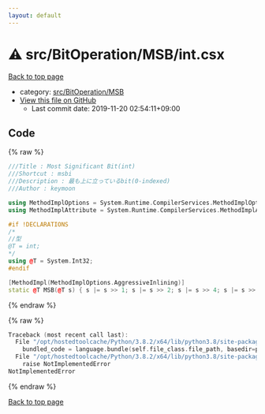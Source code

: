 ```yaml
---
layout: default
---
```


<!-- mathjax config similar to math.stackexchange -->
<script type="text/javascript" async
  src="https://cdnjs.cloudflare.com/ajax/libs/mathjax/2.7.5/MathJax.js?config=TeX-MML-AM_CHTML">
</script>
<script type="text/x-mathjax-config">
  MathJax.Hub.Config({
    TeX: { equationNumbers: { autoNumber: "AMS" }},
    tex2jax: {
      inlineMath: [ ['$','$'] ],
      processEscapes: true
    },
    "HTML-CSS": { matchFontHeight: false },
    displayAlign: "left",
    displayIndent: "2em"
  });
</script>

<script type="text/javascript" src="https://cdnjs.cloudflare.com/ajax/libs/jquery/3.4.1/jquery.min.js"></script>
<script src="https://cdn.jsdelivr.net/npm/jquery-balloon-js@1.1.2/jquery.balloon.min.js" integrity="sha256-ZEYs9VrgAeNuPvs15E39OsyOJaIkXEEt10fzxJ20+2I=" crossorigin="anonymous"></script>
<script type="text/javascript" src="../../../../assets/js/copy-button.js"></script>
<link rel="stylesheet" href="../../../../assets/css/copy-button.css" />


# :warning: src/BitOperation/MSB/int.csx

<a href="../../../../index.html">Back to top page</a>

* category: <a href="../../../../index.html#bcfb679fab19ceb551ca3074408517fb">src/BitOperation/MSB</a>
* <a href="{{ site.github.repository_url }}/blob/master/src/BitOperation/MSB/int.csx">View this file on GitHub</a>
    - Last commit date: 2019-11-20 02:54:11+09:00




## Code

<a id="unbundled"></a>
{% raw %}
```cpp
﻿///Title : Most Significant Bit(int)
///Shortcut : msbi
///Description : 最も上に立っているbit(0-indexed)
///Author : keymoon

using MethodImplOptions = System.Runtime.CompilerServices.MethodImplOptions;
using MethodImplAttribute = System.Runtime.CompilerServices.MethodImplAttribute;

#if !DECLARATIONS
/*
//型
@T = int;
*/
using @T = System.Int32;
#endif

[MethodImpl(MethodImplOptions.AggressiveInlining)]
static @T MSB(@T s) { s |= s >> 1; s |= s >> 2; s |= s >> 4; s |= s >> 8; s |= s >> 16; return (s + 1) >> 1; }
```
{% endraw %}

<a id="bundled"></a>
{% raw %}
```cpp
Traceback (most recent call last):
  File "/opt/hostedtoolcache/Python/3.8.2/x64/lib/python3.8/site-packages/onlinejudge_verify/docs.py", line 340, in write_contents
    bundled_code = language.bundle(self.file_class.file_path, basedir=pathlib.Path.cwd())
  File "/opt/hostedtoolcache/Python/3.8.2/x64/lib/python3.8/site-packages/onlinejudge_verify/languages/csharpscript.py", line 108, in bundle
    raise NotImplementedError
NotImplementedError

```
{% endraw %}

<a href="../../../../index.html">Back to top page</a>

